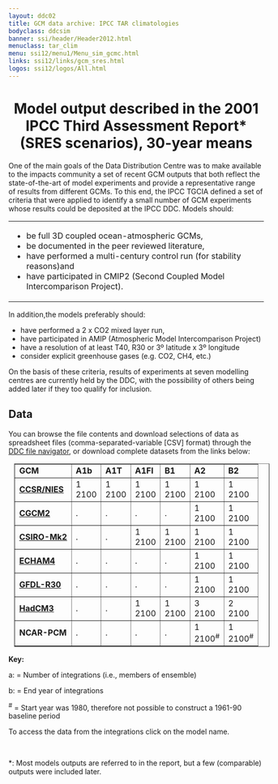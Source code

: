 ```yaml
---
layout: ddc02
title: GCM data archive: IPCC TAR climatologies
bodyclass: ddcsim
banner: ssi/header/Header2012.html
menuclass: tar_clim
menu: ssi12/menu1/Menu_sim_gcmc.html
links: ssi12/links/gcm_sres.html
logos: ssi12/logos/All.html
---
```

 <div id="pagetitle">
 <h1 align="center">Model output described in the 2001 IPCC Third Assessment Report* (SRES scenarios), 30-year means</h1>
 </div>
 <!-- End of Page Title Block -->
 
 
<p>
 One of the main goals of the Data Distribution Centre was to make available to the impacts
 community a set of recent GCM outputs that both reflect the state-of-the-art of model experiments
 and provide a representative range of results from different GCMs. To this end, the IPCC TGCIA
 defined a set of criteria that were applied to identify a small number of GCM experiments whose
 results could be deposited at the IPCC DDC. Models should:
</p>
 <table>
 <tr><td>
 <UL>
 <LI>be full 3D coupled ocean-atmospheric GCMs,
 <LI>be documented in the peer reviewed literature,
 <LI>have performed a multi-century control run (for stability reasons)and
 <LI>have participated in CMIP2 (Second Coupled Model Intercomparison Project).
 </UL>
 </td></tr>
 </table>
 
 <p>
 In addition,the models preferably should:
 <UL>
 <LI>have performed a 2 x CO2 mixed layer run,
 <LI>have participated in AMIP (Atmospheric Model Intercomparison Project)
 <LI>have a resolution of at least T40, R30 or 3&ordm; latitude x 3&ordm; longitude
 <LI>consider explicit greenhouse gases (e.g. CO2, CH4, etc.)
 </UL>
 </p>
 
<p>
 On the basis of these criteria, results of experiments at seven modelling centres are
 currently held by the DDC, with the possibility of others being added later if
 they too qualify for inclusion.</p>
 
 <h2>Data</h2>
 
 <p/>You can browse the file contents and download selections of data as spreadsheet files (comma-separated-variable [CSV] format) through the <a href="/cgi-bin/ddc_nav/dataset=tar_gcm">DDC file navigator</a>, or download complete datasets from the links below:
</p>
 
 
 <table style="position:relative;left:.7em;" border="1" align="center" cellpadding="5" cellspacing="2">
 <tr>
 <td><b>GCM</b></font></td>
 <td><b>A1b</b></font></td>
 <td><b>A1T</b></font></td>
 <td><b>A1FI</b></font></td>
 <td><b>B1</b></font></td>
 <td><b>A2</b></font></td>
 <td><b>B2</b></font></td>
 </tr>
 <tr>
 <td><a href="ccsr_download.html"><b>CCSR/NIES</b></a></td>
 <td>1<br>
 2100</td>
 <td>1<br>
 2100</td>
 <td>1<br>
 2100</td>
 <td>1<br>
 2100</td>
 <td>1<br>
 2100</td>
 <td>1<br>
 2100</td>
 </tr>
 <tr>
 <td><b><a href="cgcm2_download.html">CGCM2</a></b></td>
 <td>.</td>
 <td>.</td>
 <td>.</td>
 <td>.</td>
 <td>1<br>
 2100</td>
 <td>1<br>
 2100</td>
 </tr>
 <tr>
 <td><b><a href="csiromk2_download.html">CSIRO-Mk2</a></b></td>
 <td>.</td>
 <td>.</td>
 <td>1<br>
 2100</td>
 <td>1<br>
 2100</td>
 <td>1<br>
 2100</td>
 <td>1<br>
 2100</td>
 </tr>
 <tr>
 <td><b><a href="echam4_download.html">ECHAM4</a></b></td>
 <td>.</td>
 <td>.</td>
 <td>.</td>
 <td>.</td>
 <td>1<br>
 2100</td>
 <td>1<br>
 2100</td>
 </tr>
 <tr>
 <td><b><a href="gfdlr30_download.html">GFDL-R30</a></b></td>
 <td>.</td>
 <td>.</td>
 <td>.</td>
 <td>.</td>
 <td>1<br>
 2100</td>
 <td>1<br>
 2100</td>
 </tr>
 <tr>
 <td><b><a href="hadcm3_download.html">HadCM3</a></b></td>
 <td>.</td>
 <td>.</td>
 <td>1<br>
 2100</td>
 <td>1<br>
 2100</td>
 <td>3<br>
 2100</td>
 <td>2<br>
 2100</td>
 </tr>
 <tr>
 <td><b>NCAR-PCM</b></td>
 <td>.</td>
 <td>.</td>
 <td>.</td>
 <td>.</td>
 <td>1<br>
 2100<sup>#</sup></td>
 <td>1<br>
 2100<sup>#</sup></td>
 </tr>
 </table>
 <p><b>Key:</b></p>
 <p>a: = Number of integrations (i.e., members of ensemble)</p>
 <p>b: = End year of integrations</p>
 <p><sup>#</sup> = Start year was 1980, therefore not possible to construct a 1961-90 baseline period</p>
 <p>To access the data from the integrations click on the model name.</p>
 
 <p>&nbsp;</p>
 
 
 <p>
 *: Most models outputs are referred to in the report, but a few (comparable) outputs were included later.
</p>
 <!-- end of center column -->
